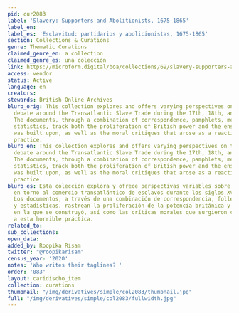 ```yaml
---
pid: cur2083
label: 'Slavery: Supporters and Abolitionists, 1675-1865'
label_en:
label_es: 'Esclavitud: partidarios y abolicionistas, 1675-1865'
section: Collections & Curations
genre: Thematic Curations
claimed_genre_en: a collection
claimed_genre_es: una colección
link: https://microform.digital/boa/collections/69/slavery-supporters-and-abolitionists-1675-1865
access: vendor
status: Active
language: en
creators:
stewards: British Online Archives
blurb_orig: This collection explores and offers varying perspectives on the explosive
  debate around the Transatlantic Slave Trade during the 17th, 18th, and 19th centuries.
  The documents, through a combination of correspondence, pamphlets, memoirs, and
  statistics, track both the proliferation of British power and the enslavement it
  was built upon, as well as the moral critiques that arose as a reaction to the horrific
  practice.
blurb_en: This collection explores and offers varying perspectives on the explosive
  debate around the Transatlantic Slave Trade during the 17th, 18th, and 19th centuries.
  The documents, through a combination of correspondence, pamphlets, memoirs, and
  statistics, track both the proliferation of British power and the enslavement it
  was built upon, as well as the moral critiques that arose as a reaction to the horrific
  practice.
blurb_es: Esta colección explora y ofrece perspectivas variables sobre el debate explosivo
  en torno al comercio transatlántico de esclavos durante los siglos XVIII y XIX.
  Los documentos, a través de una combinación de correspondencia, folletos, memorias
  y estadísticas, rastrean la proliferación de la potencia británica y la esclavitud
  en la que se construyó, así como las críticas morales que surgieron como una reacción
  a esta horrible práctica.
related_to:
sub_collections:
open_data:
added_by: Roopika Risam
twitter: "@roopikarisam"
census_year: '2020'
notes: 'Who writes their taglines? '
order: '083'
layout: caridischo_item
collection: curations
thumbnail: "/img/derivatives/simple/col2083/thumbnail.jpg"
full: "/img/derivatives/simple/col2083/fullwidth.jpg"
---
```

